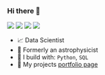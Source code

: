 ### Hi there 👋

[<img src="https://img.shields.io/badge/linkedin-%230077B5.svg?&style=for-the-badge&logo=linkedin&logoColor=white" />](https://www.linkedin.com/in/timothy-s-green/) 
[<img src="https://img.shields.io/badge/github-%2312100E.svg?&style=for-the-badge&logo=github&logoColor=white" />](https://github.com/TSGreen) 
[<img src="https://img.shields.io/badge/twitter-%231DA1F2.svg?&style=for-the-badge&logo=twitter&logoColor=white" />](https://twitter.com/TGreenBookWorm) 
[<img src ="https://img.shields.io/badge/Personal-Webpage-red.svg?&style=for-the-badge&logo=&logoColor=white%22">](https://tsgreen.github.io/) 
- :chart_with_upwards_trend: Data Scientist 
- 🔭 Formerly an astrophysicist 
- 🧰 I build with: `Python`, `SQL`
- 💼 My projects [portfolio page](https://tsgreen.github.io/)

<!--
**TSGreen/TSGreen** is a ✨ _special_ ✨ repository because its `README.md` (this file) appears on your GitHub profile.

Here are some ideas to get you started:

- 🔭 I’m currently working on ...
- 🌱 I’m currently learning ...
- 👯 I’m looking to collaborate on ...
- 🤔 I’m looking for help with ...
- 💬 Ask me about ...
- 📫 How to reach me: ...
- 😄 Pronouns: ...
- ⚡ Fun fact: ...
-->
